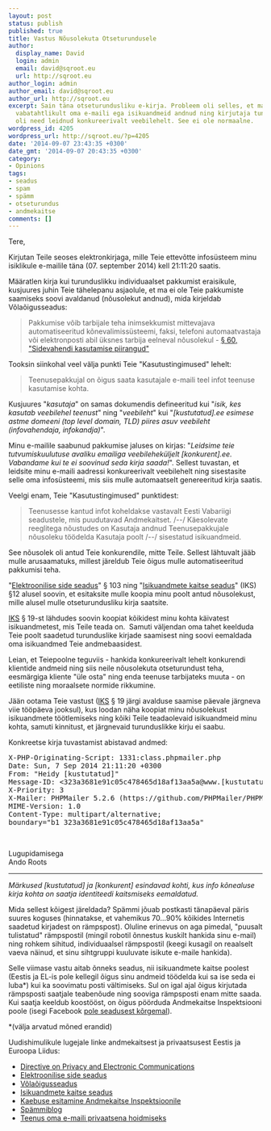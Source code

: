 ```yaml
---
layout: post
status: publish
published: true
title: Vastus Nõusolekuta Otseturundusele
author:
  display_name: David
  login: admin
  email: david@sqroot.eu
  url: http://sqroot.eu
author_login: admin
author_email: david@sqroot.eu
author_url: http://sqroot.eu
excerpt: Sain täna otseturundusliku e-kirja. Probleem oli selles, et ma ei olnud kirjutajale
  vabatahtlikult oma e-maili ega isikuandmeid andnud ning kirjutaja tunnistas, et
  oli need leidnud konkureerivalt veebilehelt. See ei ole normaalne.
wordpress_id: 4205
wordpress_url: http://sqroot.eu/?p=4205
date: '2014-09-07 23:43:35 +0300'
date_gmt: '2014-09-07 20:43:35 +0300'
category:
- Opinions
tags:
- seadus
- spam
- spämm
- otseturundus
- andmekaitse
comments: []
---
```


Tere,


Kirjutan Teile seoses elektronkirjaga, mille Teie ettevõtte infosüsteem minu isiklikule e-mailile täna (07. september 2014) kell 21:11:20 saatis.


Määratlen kirja kui turunduslikku individuaalset pakkumist eraisikule, kusjuures juhin Teie tähelepanu asjaolule, et ma ei ole Teie pakkumiste saamiseks soovi avaldanud (nõusolekut andnud), mida kirjeldab Võlaõigusseadus:

<blockquote>

  Pakkumise võib tarbijale teha inimsekkumist mittevajava automatiseeritud kõnevalimissüsteemi, faksi, telefoni automaatvastaja või elektronposti abil üksnes tarbija eelneval nõusolekul - <a href="https://www.riigiteataja.ee/akt/13160258?leiaKehtiv">§ 60, "Sidevahendi kasutamise piirangud"</a>

</blockquote>

Tooksin siinkohal veel välja punkti Teie "Kasutustingimused" lehelt:

<blockquote>

  Teenusepakkujal on õigus saata kasutajale e-maili teel infot teenuse kasutamise kohta.

</blockquote>

Kusjuures "<em>kasutaja</em>" on samas dokumendis defineeritud kui "<em>isik, kes kasutab veebilehel teenust</em>" ning "<em>veebileht</em>" kui "<em>[kustutatud].ee esimese astme domeeni (top level domain, TLD) piires asuv veebileht (infovahendaja, infokandja)</em>".


Minu e-mailile saabunud pakkumise jaluses on kirjas: "<em>Leidsime teie tutvumiskuulutuse avaliku emailiga veebileheküljelt [konkurent].ee. Vabandame kui te ei soovinud seda kirja saada!</em>". Sellest tuvastan, et leidsite minu e-maili aadressi konkureerivalt veebilehelt ning sisestasite selle oma infosüsteemi, mis siis mulle automaatselt genereeritud kirja saatis.


Veelgi enam, Teie "Kasutustingimused" punktidest:

<blockquote>

  Teenusesse kantud infot koheldakse vastavalt Eesti Vabariigi seadustele, mis puudutavad Andmekaitset. /--/ Käesolevate reeglitega nõustudes on Kasutaja andnud Teenusepakkujale nõusoleku töödelda Kasutaja poolt /--/ sisestatud isikuandmeid.

</blockquote>

See nõusolek oli antud Teie konkurendile, mitte Teile. Sellest lähtuvalt jääb mulle arusaamatuks, millest järeldub Teie õigus mulle automatiseeritud pakkumisi teha.<a id="more"></a><a id="more-4205"></a>


"<a href="https://www.riigiteataja.ee/akt/129062014019?leiaKehtiv">Elektroonilise side seadus</a>" § 103 ning "<a href="https://www.riigiteataja.ee/akt/130122010011">Isikuandmete kaitse seadus</a>" (IKS) §12 alusel soovin, et esitaksite mulle koopia minu poolt antud nõusolekust, mille alusel mulle otseturundusliku kirja saatsite.


<a href="https://www.riigiteataja.ee/akt/130122010011">IKS</a> § 19-st lähdudes soovin koopiat kõikidest minu kohta käivatest isikuandmetest, mis Teile teada on.  Samuti väljendan oma tahet keelduda Teie poolt saadetud turunduslike kirjade saamisest ning soovi eemaldada oma isikuandmed Teie andmebaasidest.


Leian, et Teiepoolne teguviis - hankida konkureerivalt lehelt konkurendi klientide andmeid ning siis neile nõusolekuta otseturundust teha, eesmärgiga kliente "üle osta" ning enda teenuse tarbijateks muuta - on eetiliste ning moraalsete normide rikkumine.


Jään ootama Teie vastust (<a href="https://www.riigiteataja.ee/akt/130122010011">IKS</a> § 19 järgi avalduse saamise päevale järgneva viie tööpäeva jooksul), kus loodan näha koopiat minu nõusolekust isikuandmete töötlemiseks ning kõiki Teile teadaolevaid isikuandmeid minu kohta, samuti kinnitust, et järgnevaid turunduslikke kirju ei saabu.


Konkreetse kirja tuvastamist abistavad andmed:

<pre>X-PHP-Originating-Script: 1331:class.phpmailer.php
Date: Sun, 7 Sep 2014 21:11:20 +0300
From: "Heidy [kustutatud]"
Message-ID: &lt;323a3681e91c05c478465d18af13aa5a@www.[kustutatud].ee&gt;
X-Priority: 3
X-Mailer: PHPMailer 5.2.6 (https://github.com/PHPMailer/PHPMailer/)
MIME-Version: 1.0
Content-Type: multipart/alternative;
boundary="b1_323a3681e91c05c478465d18af13aa5a"</pre>

&nbsp;


Lugupidamisega<br />
Ando Roots

<hr />

<em>Märkused [kustutatud] ja [konkurent] esindavad kohti, kus info kõnealuse kirja kohta on saatja identiteedi kaitsmiseks eemaldatud.</em>


Mida sellest kõigest järeldada? Spämmi jõuab postkasti tänapäeval päris suures koguses (hinnatakse, et vahemikus 70...90% kõikides Internetis saadetud kirjadest on rämpspost). Oluline erinevus on aga pimedal, "puusalt tulistatud" rämpspostil (mingil robotil õnnestus kuskilt hankida sinu e-mail) ning rohkem sihitud, individuaalsel rämpspostil (keegi kusagil on reaalselt vaeva näinud, et sinu sihtgruppi kuuluvate isikute e-maile hankida).


Selle viimase vastu aitab õnneks seadus, nii isikuandmete kaitse poolest (Eestis ja EL-is pole kellegil õigus sinu andmeid töödelda kui sa ise seda ei luba*) kui ka soovimatu posti vältimiseks. Sul on igal ajal õigus kirjutada rämpsposti saatjale teabenõude ning sooviga rämpsposti enam mitte saada. Kui saatja keeldub koostööst, on õigus pöörduda Andmekaitse Inspektsiooni poole (isegi Facebook <a href="http://www.bbc.co.uk/news/technology-28677667">pole seadusest kõrgemal</a>).


*(välja arvatud mõned erandid)


Uudishimulikule lugejale linke andmekaitsest ja privaatsusest Eestis ja Euroopa Liidus:

<ul>
<li><a href="https://en.wikipedia.org/wiki/Directive_on_Privacy_and_Electronic_Communications">Directive on Privacy and Electronic Communications</a></li>
<li><a href="https://www.riigiteataja.ee/akt/129062014019?leiaKehtiv">Elektroonilise side seadus</a></li>
<li><a href="https://www.riigiteataja.ee/akt/13160258?leiaKehtiv">Võlaõigusseadus</a></li>
<li><a href="https://www.riigiteataja.ee/akt/130122010011">Isikuandmete kaitse seadus</a></li>
<li><a href="http://www.aki.ee/et/poordu-inspektsiooni-poole/kaebus">Kaebuse esitamine Andmekaitse Inspektsioonile</a></li>
<li><a href="http://no.spam.ee/">Spämmiblog</a></li>
<li><a href="http://33mail.com">Teenus oma e-maili privaatsena hoidmiseks</a></li>
</ul>
